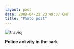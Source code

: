 ```yaml
---
layout: post
date: 2008-04-22 23:49:37 GMT
title: "Photo post"
---
```

![travisj](/images/af170005d3a8a4551f18033136238e2d53e2638192c53bb8a9644edeea70665c.jpg)

<b>Police activity in the park</b>
